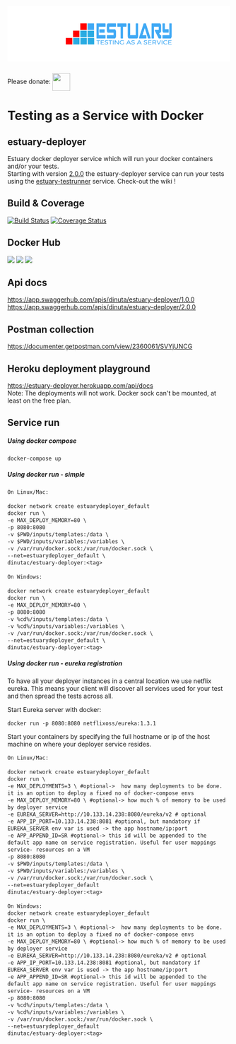 <h1 align="center"><img src="./docs/images/banner_estuary.png" alt="Testing as a service with Docker"></h1>    

Please donate: <a href="https://paypal.me/catalindinuta?locale.x=en_US"><img src="https://pbs.twimg.com/profile_images/1145724063106519040/b1L98qh9_400x400.jpg" height="40" width="40" align="center"></a>  
# Testing as a Service with Docker
## estuary-deployer
Estuary docker deployer service which will run your docker containers and/or your tests.   
Starting with version [2.0.0](https://github.com/dinuta/estuary-deployer/releases/tag/2.0.0) the estuary-deployer service can run your tests using the [estuary-testrunner](https://github.com/dinuta/estuary-testrunner) service. Check-out the wiki !  

## Build & Coverage
[![Build Status](https://travis-ci.org/dinuta/estuary-deployer.svg?branch=master)](https://travis-ci.org/dinuta/estuary-deployer)
[![Coverage Status](https://coveralls.io/repos/github/dinuta/estuary-deployer/badge.svg?branch=master)](https://coveralls.io/github/dinuta/estuary-deployer?branch=master)
## Docker Hub
[![](https://images.microbadger.com/badges/image/dinutac/estuary-deployer.svg)](https://microbadger.com/images/dinutac/estuary-deployer "Get your own image badge on microbadger.com") [![](https://images.microbadger.com/badges/version/dinutac/estuary-deployer.svg)](https://microbadger.com/images/dinutac/estuary-deployer "Get your own version badge on microbadger.com") ![](https://img.shields.io/docker/pulls/dinutac/estuary-deployer.svg)

## Api docs 
https://app.swaggerhub.com/apis/dinuta/estuary-deployer/1.0.0  
https://app.swaggerhub.com/apis/dinuta/estuary-deployer/2.0.0  

## Postman collection
https://documenter.getpostman.com/view/2360061/SVYjUNCG

## Heroku deployment playground
https://estuary-deployer.herokuapp.com/api/docs  
Note: The deployments will not work. Docker sock can't be mounted, at least on the free plan.

## Service run
##### Using docker compose 
    docker-compose up
    
##### Using docker run - simple 
    On Linux/Mac:
    
    docker network create estuarydeployer_default
    docker run \ 
    -e MAX_DEPLOY_MEMORY=80 \
    -p 8080:8080
    -v $PWD/inputs/templates:/data \ 
    -v $PWD/inputs/variables:/variables \
    -v /var/run/docker.sock:/var/run/docker.sock \
    --net=estuarydeployer_default \
    dinutac/estuary-deployer:<tag>
    
    On Windows:
    
    docker network create estuarydeployer_default        
    docker run \ 
    -e MAX_DEPLOY_MEMORY=80 \
    -p 8080:8080
    -v %cd%/inputs/templates:/data \ 
    -v %cd%/inputs/variables:/variables \
    -v /var/run/docker.sock:/var/run/docker.sock \
    --net=estuarydeployer_default \
    dinutac/estuary-deployer:<tag>


##### Using docker run - eureka registration
To have all your deployer instances in a central location we use netflix eureka. This means your client will discover
all services used for your test and then spread the tests across all.  

Start Eureka server with docker:  

    docker run -p 8080:8080 netflixoss/eureka:1.3.1  

Start your containers by specifying the full hostname or ip of the host machine on where your deployer service resides.  

    On Linux/Mac:
    
    docker network create estuarydeployer_default
    docker run \
    -e MAX_DEPLOYMENTS=3 \ #optional->  how many deployments to be done. it is an option to deploy a fixed no of docker-compose envs
    -e MAX_DEPLOY_MEMORY=80 \ #optional-> how much % of memory to be used by deployer service
    -e EUREKA_SERVER=http://10.133.14.238:8080/eureka/v2 # optional
    -e APP_IP_PORT=10.133.14.238:8081 #optional, but mandatory if EUREKA_SERVER env var is used -> the app hostname/ip:port
    -e APP_APPEND_ID=SR #optional-> this id will be appended to the default app name on service registration. Useful for user mappings service- resources on a VM
    -p 8080:8080
    -v $PWD/inputs/templates:/data \
    -v $PWD/inputs/variables:/variables \
    -v /var/run/docker.sock:/var/run/docker.sock \
    --net=estuarydeployer_default
    dinutac/estuary-deployer:<tag>

    On Windows:
    docker network create estuarydeployer_default
    docker run \
    -e MAX_DEPLOYMENTS=3 \ #optional->  how many deployments to be done. it is an option to deploy a fixed no of docker-compose envs
    -e MAX_DEPLOY_MEMORY=80 \ #optional-> how much % of memory to be used by deployer service
    -e EUREKA_SERVER=http://10.133.14.238:8080/eureka/v2 # optional
    -e APP_IP_PORT=10.133.14.238:8081 #optional, but mandatory if EUREKA_SERVER env var is used -> the app hostname/ip:port
    -e APP_APPEND_ID=SR #optional-> this id will be appended to the default app name on service registration. Useful for user mappings service- resources on a VM
    -p 8080:8080
    -v %cd%/inputs/templates:/data \
    -v %cd%/inputs/variables:/variables \
    -v /var/run/docker.sock:/var/run/docker.sock \
    --net=estuarydeployer_default
    dinutac/estuary-deployer:<tag>
